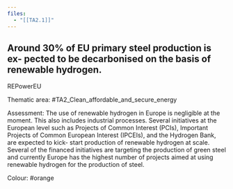 ```yaml
---
files:
  - "[[TA2.1]]"
---
```

## Around 30% of EU primary steel production is ex- pected to be decarbonised on the basis of renewable hydrogen.
REPowerEU

Thematic area: #TA2_Clean_affordable_and_secure_energy

Assessment: The use of renewable hydrogen in Europe is negligible at the moment. This also includes industrial processes. Several initiatives at the European level such as Projects of Common Interest (PCIs), Important Projects of Common European Interest (IPCEIs), and the Hydrogen Bank, are expected to kick- start production of renewable hydrogen at scale. Several of the financed initiatives are targeting the production of green steel and currently Europe has the highest number of projects aimed at using renewable hydrogen for the production of steel.

Colour: #orange